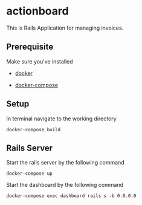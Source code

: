 # actionboard

This is Rails Application for managing invoices.

## Prerequisite

Make sure you've installed

- [docker](https://docs.docker.com/engine/install/#server)

- [docker-compose](https://docs.docker.com/compose/install/)

## Setup

In terminal navigate to the working directory

```
docker-compose build
```
## Rails Server

Start the rails server by the following command

```
docker-compose up
```

Start the dashboard by the following command

```
docker-compose exec dashboard rails s -b 0.0.0.0
```
